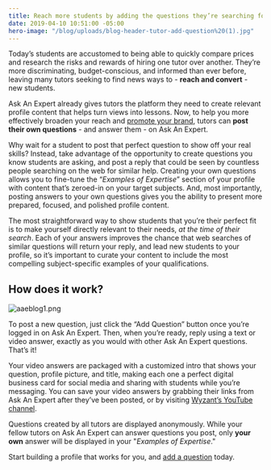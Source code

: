 ```yaml
---
title: Reach more students by adding the questions they’re searching for.
date: 2019-04-10 10:51:00 -05:00
hero-image: "/blog/uploads/blog-header-tutor-add-question%20(1).jpg"
---
```


Today’s students are accustomed to being able to quickly compare prices and research the risks and rewards of hiring one tutor over another. They’re more discriminating, budget-conscious, and informed than ever before, leaving many tutors seeking to find news ways to - **reach and convert** - new students.

Ask An Expert already gives tutors the platform they need to create relevant profile content that helps turn views into lessons. Now, to help you more effectively broaden your reach and [promote your brand](https://www.wyzant.com/blog/tutor/answer-impress-convert/), tutors can **post their own questions** - and answer them - on Ask An Expert. 

Why wait for a student to post that perfect question to show off your real skills? Instead, take advantage of the opportunity to create questions you know students are asking, and post a reply that could be seen by countless people searching on the web for similar help. Creating your own questions allows you to fine-tune the “*Examples of Expertise*” section of your profile with content that’s zeroed-in on your target subjects. And, most importantly, posting answers to your own questions gives you the ability to present more prepared, focused,  and polished profile content.

The most straightforward way to show students that you’re their perfect fit is to make yourself directly relevant to their needs, *at the time of their search*. Each of your answers improves the chance that web searches of similar questions will return your reply, and lead new students to your profile, so it’s important to curate your content to include the most compelling subject-specific examples of your qualifications. 

## How does it work?

![aaeblog1.png](/blog/uploads/aaeblog1.png)

To post a new question, just click the “Add Question” button once you’re logged in on Ask An Expert. Then, when you’re ready, reply using a text or video answer, exactly as you would with other Ask An Expert questions. That’s it!

Your video answers are packaged with a customized intro that shows your question, profile picture, and title, making each one a perfect digital business card for social media and sharing with students while you’re messaging. You can save your video answers by grabbing their links from Ask An Expert after they’ve been posted, or by visiting [Wyzant’s YouTube channel](https://www.youtube.com/user/WyzAnt/featured).

Questions created by all tutors are displayed anonymously. While your fellow tutors on Ask An Expert can answer questions you post, only **your own** answer will be displayed in your "*Examples of Expertise*."

Start building a profile that works for you, and [add a question](https://www.wyzant.com/resources/answers/ask) today.